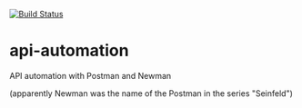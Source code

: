 [![Build Status](https://travis-ci.com/harmiksardar/api-automation.svg?branch=master)](https://travis-ci.com/harmiksardar/api-automation)

# api-automation

API automation with Postman and Newman 

(apparently Newman was the name of the Postman in the series "Seinfeld")

